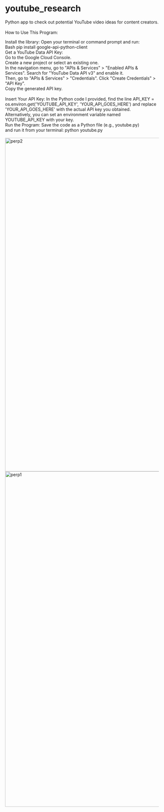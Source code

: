 # youtube_research
Python app to check out potential YouTube video ideas for content creators.<br>
<br>
How to Use This Program:<br>

Install the library: Open your terminal or command prompt and run:<br>
Bash pip install google-api-python-client<br>
Get a YouTube Data API Key:<br>
Go to the Google Cloud Console.<br>
Create a new project or select an existing one.<br>
In the navigation menu, go to "APIs & Services" > "Enabled APIs & Services". Search for "YouTube Data API v3" and enable it.<br>
Then, go to "APIs & Services" > "Credentials". Click "Create Credentials" > "API Key".<br>
Copy the generated API key.<br><br>
Insert Your API Key: In the Python code I provided, find the line API_KEY = os.environ.get('YOUTUBE_API_KEY', 'YOUR_API_GOES_HERE') and replace 'YOUR_API_GOES_HERE' with the actual API key you obtained. <br>Alternatively, you can set an environment variable named YOUTUBE_API_KEY with your key.<br>
Run the Program: Save the code as a Python file (e.g., youtube.py) <br>
and run it from your terminal: python youtube.py<br><br>
<img width="1093" alt="perp2" src="https://github.com/user-attachments/assets/46f31b86-7e10-4866-a83f-53dd8511ed1b" /><br>
<img width="1099" alt="perp1" src="https://github.com/user-attachments/assets/d28fc4bc-1e94-4151-b207-49b96c505bd3" />
